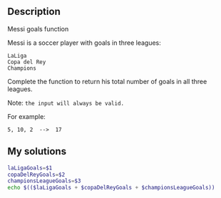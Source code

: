 ## Description

Messi goals function

Messi is a soccer player with goals in three leagues:

    LaLiga
    Copa del Rey
    Champions

Complete the function to return his total number of goals in all three leagues.

Note: `the input will always be valid.`

For example:

`5, 10, 2  -->  17`



## My solutions

```bash
laLigaGoals=$1
copaDelReyGoals=$2
championsLeagueGoals=$3
echo $(($laLigaGoals + $copaDelReyGoals + $championsLeagueGoals))
```
